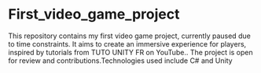 # First_video_game_project
This repository contains my first video game project, currently paused due to time constraints. It aims to create an immersive experience for players, inspired by tutorials from TUTO UNITY FR on YouTube.. The project is open for review and contributions.Technologies used include C# and Unity

